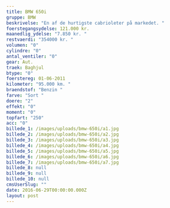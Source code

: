 ```yaml
---
title: BMW 650i
gruppe: BMW
beskrivelse: "En af de hurtigste cabrioleter på markedet. "
foerstegangsydelse: 121.000 kr.
maanedlig_ydelse: "7.850 kr. "
restvaerdi: "354000 kr. "
volumen: "0"
cylindre: "0"
antal_ventiler: "0"
gear: Aut.
traek: Baghjul
btype: "0"
foerstereg: 01-06-2011
kilometer: "95.000 km. "
braendstof: "Benzin "
farve: "Sort "
doere: "2"
effekt: "0"
moment: "0"
topfart: "250"
acc: "0"
billede_1: /images/uploads/bmw-650i/a1.jpg
billede_2: /images/uploads/bmw-650i/a2.jpg
billede_3: /images/uploads/bmw-650i/a3.jpg
billede_4: /images/uploads/bmw-650i/a4.jpg
billede_5: /images/uploads/bmw-650i/a5.jpg
billede_6: /images/uploads/bmw-650i/a6.jpg
billede_7: /images/uploads/bmw-650i/a7.jpg
billede_8: null
billede_9: null
billede_10: null
cmsUserSlug: ""
date: 2016-06-29T00:00:00.000Z
layout: post
---
```


